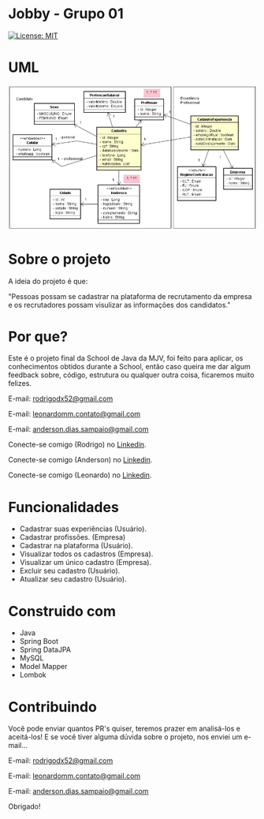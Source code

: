 # Jobby - Grupo 01
[![License: MIT](https://img.shields.io/badge/License-MIT-green.svg)](https://github.com/Rodrigodx/Jobby/blob/main/LICENSE)

# UML

![UML](https://github.com/Rodrigodx/Jobby/blob/main/imagens/UML%20do%20projeto.jpg)

# Sobre o projeto
A ideia do projeto é que:

"Pessoas possam se cadastrar na plataforma de recrutamento da empresa e os recrutadores possam visulizar as informações dos candidatos." 

# Por que?
Este é o projeto final da School de Java da MJV, foi feito para aplicar, os conhecimentos obtidos durante a School, então caso queira me dar algum feedback sobre, código, estrutura ou qualquer outra coisa, ficaremos muito felizes.

E-mail: rodrigodx52@gmail.com

E-mail: leonardomm.contato@gmail.com

E-mail: anderson.dias.sampaio@gmail.com

Conecte-se comigo (Rodrigo) no [Linkedin](https://www.linkedin.com/in/rodrigobcorreia?lipi=urn%3Ali%3Apage%3Ad_flagship3_profile_view_base_contact_details%3BzFeSdO%2FIQ%2ByN80cn%2BhbCcg%3D%3D).

Conecte-se comigo (Anderson) no [Linkedin](linkedin.com/in/anderson-dias-sampaio-2550621b3).

Conecte-se comigo (Leonardo) no [Linkedin](linkedin.com/in/leonardommiranda).


# Funcionalidades

* Cadastrar suas experiências (Usuário).
* Cadastrar profissões. (Empresa)
* Cadastrar na plataforma (Usuário).
* Visualizar todos os cadastros (Empresa).
* Visualizar um único cadastro (Empresa).
* Excluir seu cadastro (Usuário).
* Atualizar seu cadastro (Usuário). 

# Construido com

* Java
* Spring Boot
* Spring DataJPA
* MySQL
* Model Mapper
* Lombok

# Contribuindo 

Você pode enviar quantos PR's quiser, teremos prazer em analisá-los e aceitá-los! E se você tiver alguma dúvida sobre o projeto, nos enviei um e-mail...

E-mail: rodrigodx52@gmail.com

E-mail: leonardomm.contato@gmail.com

E-mail: anderson.dias.sampaio@gmail.com


Obrigado!
